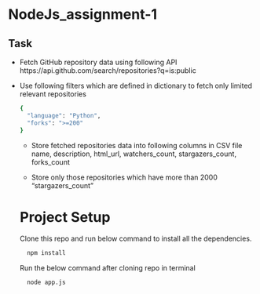 # NodeJs_assignment-1
<h2>Task</h2>
<ul><li>Fetch GitHub repository data using following API
https://api.github.com/search/repositories?q=is:public</li></ul>
<ul><li>Use following filters which are defined in dictionary to fetch only limited relevant
repositories</li>

```bash
{
  "language": "Python",
  "forks": ">=200"
}
```
<ul><li>Store fetched repositories data into following columns in CSV file
name, description, html_url, watchers_count, stargazers_count, forks_count</li></ul>
<ul><li>Store only those repositories which have more than 2000 “stargazers_count”</li></ul>

# Project Setup
Clone this repo and run below command to install all the dependencies.<br>

```bash
  npm install
```
Run the below command after cloning repo in terminal<br>

```bash
  node app.js
```
